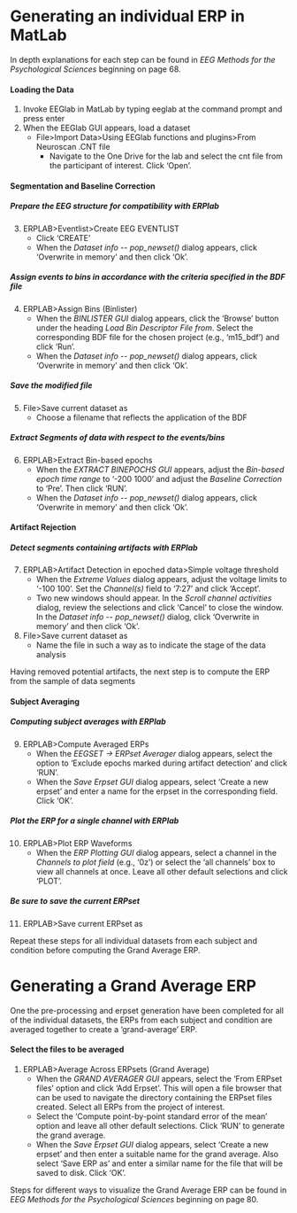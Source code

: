 # Generating an individual ERP in MatLab
In depth explanations for each step can be found in *EEG Methods for the Psychological Sciences* beginning on page 68.
#### Loading the Data
1. Invoke EEGlab in MatLab by typing eeglab at the command prompt and press enter
2. When the EEGlab GUI appears, load a dataset
    * File>Import Data>Using EEGlab functions and plugins>From Neuroscan .CNT file
      * Navigate to the One Drive for the lab and select the cnt file from the participant of interest. Click ‘Open’.

#### Segmentation and Baseline Correction
##### Prepare the EEG structure for compatibility with ERPlab
3. ERPLAB>Eventlist>Create EEG EVENTLIST
    * Click ‘CREATE’
    * When the *Dataset info -- pop_newset()* dialog appears, click ‘Overwrite in memory’ and then click ‘Ok’.

##### Assign events to bins in accordance with the criteria specified in the BDF file
4. ERPLAB>Assign Bins (Binlister)
    * When the *BINLISTER GUI* dialog appears, click the ‘Browse’ button under the heading *Load Bin Descriptor File from*. Select the corresponding BDF file for the chosen project (e.g., ‘m15_bdf’) and click ‘Run’.
    * When the *Dataset info -- pop_newset()* dialog appears, click ‘Overwrite in memory’ and then click ‘Ok’.

##### Save the modified file
5. File>Save current dataset as
    * Choose a filename that reflects the application of the BDF

##### Extract Segments of data with respect to the events/bins
6. ERPLAB>Extract Bin-based epochs
    * When the *EXTRACT BINEPOCHS GUI* appears, adjust the *Bin-based epoch time range* to ‘-200 1000’ and adjust the *Baseline Correction* to ‘Pre’. Then click ‘RUN’.
    * When the *Dataset info -- pop_newset()* dialog appears, click ‘Overwrite in memory’ and then click ‘Ok’.

#### Artifact Rejection
##### Detect segments containing artifacts with ERPlab
7. ERPLAB>Artifact Detection in epoched data>Simple voltage threshold
    * When the *Extreme Values* dialog appears, adjust the voltage limits to ‘-100 100’. Set the *Channel(s)* field to ‘7:27’ and click ‘Accept’.
    * Two new windows should appear. In the *Scroll channel activities* dialog, review the selections and click ‘Cancel’ to close the window. In the *Dataset info -- pop_newset()* dialog, click ‘Overwrite in memory’ and then click ‘Ok’.
8. File>Save current dataset as
    * Name the file in such a way as to indicate the stage of the data analysis

Having removed potential artifacts, the next step is to compute the ERP from the sample of data segments
#### Subject Averaging
##### Computing subject averages with ERPlab
9. ERPLAB>Compute Averaged ERPs
    * When the *EEGSET -> ERPset Averager* dialog appears, select the option to ‘Exclude epochs marked during artifact detection’ and click ‘RUN’.
    * When the *Save Erpset GUI* dialog appears, select ‘Create a new erpset’ and enter a name for the erpset in the corresponding field. Click ‘OK’.

##### Plot the ERP for a single channel with ERPlab
10. ERPLAB>Plot ERP Waveforms
    * When the *ERP Plotting GUI* dialog appears, select a channel in the *Channels to plot field* (e.g., ‘0z’) or select the ‘all channels’ box to view all channels at once. Leave all other default selections and click ‘PLOT’.

##### Be sure to save the current ERPset
11. ERPLAB>Save current ERPset as

Repeat these steps for all individual datasets from each subject and condition before computing the Grand Average ERP.


# Generating a Grand Average ERP
One the pre-processing and erpset generation have been completed for all of the individual datasets, the ERPs from each subject and condition are averaged together to create a ‘grand-average’ ERP.
#### Select the files to be averaged
1. ERPLAB>Average Across ERPsets (Grand Average)
    * When the *GRAND AVERAGER GUI* appears, select the ‘From ERPset files’ option and click ‘Add Erpset’. This will open a file browser that can be used to navigate the directory containing the ERPset files created. Select all ERPs from the project of interest.
    * Select the ‘Compute point-by-point standard error of the mean’ option and leave all other default selections. Click ‘RUN’ to generate the grand average.
    * When the *Save Erpset GUI* dialog appears, select ‘Create a new erpset’ and then enter a suitable name for the grand average. Also select ‘Save ERP as’ and enter a similar name for the file that will be saved to disk. Click ‘OK’.

Steps for different ways to visualize the Grand Average ERP can be found in *EEG Methods for the Psychological Sciences* beginning on page 80.
